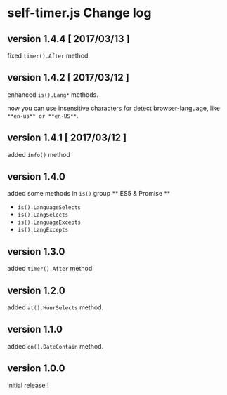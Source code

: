 # self-timer.js Change log

## version 1.4.4 [ 2017/03/13 ]
fixed `timer().After` method.

## version 1.4.2 [ 2017/03/12 ]
enhanced `is().Lang*` methods.

now you can use insensitive characters for detect browser-language, like `**en-us** or **en-US**`.

## version 1.4.1 [ 2017/03/12 ]
added `info()` method

## version 1.4.0
added some methods in `is()` group
** ES5 & Promise **
 - `is().LanguageSelects`
 - `is().LangSelects`
 - `is().LanguageExcepts`
 - `is().LangExcepts`

## version 1.3.0
added `timer().After` method

## version 1.2.0
added `at().HourSelects` method.

## version 1.1.0

added `on().DateContain` method.

## version 1.0.0

initial release !
